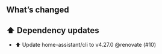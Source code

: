 ## What’s changed

## ⬆️ Dependency updates

- ⬆️ Update home-assistant/cli to v4.27.0 @renovate (#10)
